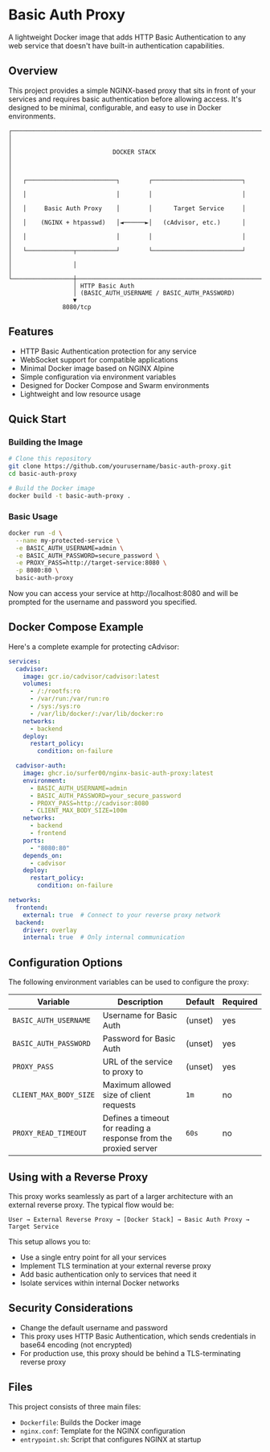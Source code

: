 # Basic Auth Proxy

A lightweight Docker image that adds HTTP Basic Authentication to any web service that doesn't have built-in authentication capabilities.

## Overview

This project provides a simple NGINX-based proxy that sits in front of your services and requires basic authentication before allowing access. It's designed to be minimal, configurable, and easy to use in Docker environments.

```
┌─────────────────────────────────────────────────────────────────────┐
│                                                                     │
│                            DOCKER STACK                             │
│                                                                     │
│   ┌─────────────────────────┐        ┌─────────────────────────┐    │
│   │                         │        │                         │    │
│   │     Basic Auth Proxy    │        │      Target Service     │    │
│   │    (NGINX + htpasswd)   │◄──────►│   (cAdvisor, etc.)      │    │
│   │                         │        │                         │    │
│   └─────────────┬───────────┘        └─────────────────────────┘    │
│                 │                                                   │
└─────────────────┼───────────────────────────────────────────────────┘
                  │ HTTP Basic Auth
                  │ (BASIC_AUTH_USERNAME / BASIC_AUTH_PASSWORD)
                  ▼
               8080/tcp
```

## Features

- HTTP Basic Authentication protection for any service
- WebSocket support for compatible applications
- Minimal Docker image based on NGINX Alpine
- Simple configuration via environment variables
- Designed for Docker Compose and Swarm environments
- Lightweight and low resource usage

## Quick Start

### Building the Image

```bash
# Clone this repository
git clone https://github.com/yourusername/basic-auth-proxy.git
cd basic-auth-proxy

# Build the Docker image
docker build -t basic-auth-proxy .
```

### Basic Usage

```bash
docker run -d \
  --name my-protected-service \
  -e BASIC_AUTH_USERNAME=admin \
  -e BASIC_AUTH_PASSWORD=secure_password \
  -e PROXY_PASS=http://target-service:8080 \
  -p 8080:80 \
  basic-auth-proxy
```

Now you can access your service at http://localhost:8080 and will be prompted for the username and password you specified.

## Docker Compose Example

Here's a complete example for protecting cAdvisor:

```yaml
services:
  cadvisor:
    image: gcr.io/cadvisor/cadvisor:latest
    volumes:
      - /:/rootfs:ro
      - /var/run:/var/run:ro
      - /sys:/sys:ro
      - /var/lib/docker/:/var/lib/docker:ro
    networks:
      - backend
    deploy:
      restart_policy:
        condition: on-failure

  cadvisor-auth:
    image: ghcr.io/surfer00/nginx-basic-auth-proxy:latest
    environment:
      - BASIC_AUTH_USERNAME=admin
      - BASIC_AUTH_PASSWORD=your_secure_password
      - PROXY_PASS=http://cadvisor:8080
      - CLIENT_MAX_BODY_SIZE=100m
    networks:
      - backend
      - frontend
    ports:
      - "8080:80"
    depends_on:
      - cadvisor
    deploy:
      restart_policy:
        condition: on-failure

networks:
  frontend:
    external: true  # Connect to your reverse proxy network
  backend:
    driver: overlay
    internal: true  # Only internal communication
```

## Configuration Options

The following environment variables can be used to configure the proxy:

| Variable | Description | Default | Required |
|----------|-------------|---------|----------|
| `BASIC_AUTH_USERNAME` | Username for Basic Auth | (unset) | yes
| `BASIC_AUTH_PASSWORD` | Password for Basic Auth | (unset) | yes
| `PROXY_PASS` | URL of the service to proxy to | (unset) | yes
| `CLIENT_MAX_BODY_SIZE` | Maximum allowed size of client requests | `1m` | no
| `PROXY_READ_TIMEOUT` | Defines a timeout for reading a response from the proxied server | `60s` | no

## Using with a Reverse Proxy

This proxy works seamlessly as part of a larger architecture with an external reverse proxy. The typical flow would be:

```
User → External Reverse Proxy → [Docker Stack] → Basic Auth Proxy → Target Service
```

This setup allows you to:
- Use a single entry point for all your services
- Implement TLS termination at your external reverse proxy
- Add basic authentication only to services that need it
- Isolate services within internal Docker networks

## Security Considerations

- Change the default username and password
- This proxy uses HTTP Basic Authentication, which sends credentials in base64 encoding (not encrypted)
- For production use, this proxy should be behind a TLS-terminating reverse proxy

## Files

This project consists of three main files:

- `Dockerfile`: Builds the Docker image
- `nginx.conf`: Template for the NGINX configuration
- `entrypoint.sh`: Script that configures NGINX at startup
